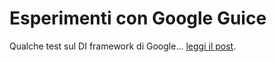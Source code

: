 # Esperimenti con Google Guice

Qualche test sul DI framework di Google... [leggi il post](https://davioooh.com/blog/2018/06/20/dependency-injection-google-guice).